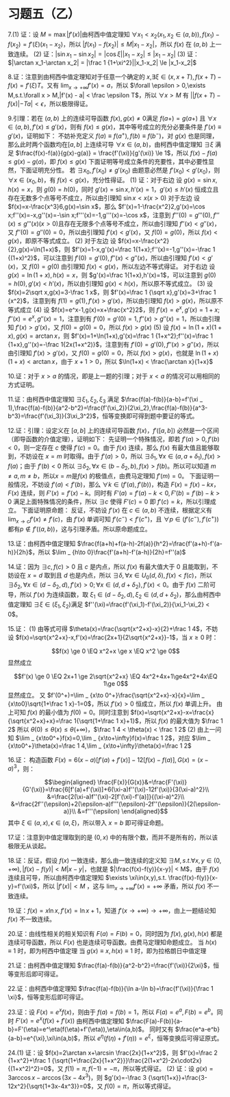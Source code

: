 # 习题五（乙）
$\newcommand{\EQ}{\Leftrightarrow}$

7.(1) 证：设 $M = \max |f'(x)|$由柯西中值定理知 $\forall x_1 < x_2(x_1,x_2 \in(a,b)),f(x_1)-f(x_2) = f'(\xi)(x_1-x_2)$，所以 $|f(x_1)-f(x_2)| \le M|x_1-x_2|$，所以 $f(x)$ 在 $(a,b)$ 上一致连续。
(2) 证：$|\sin x_1 - \sin x_2| = |\cos \xi||x_1-x_2| \le |x_1-x_2|$
(3) 证：$|\arctan x_1-\arctan x_2| = |\frac 1 {1+\xi^2}||x_1-x_2| \le |x_1-x_2|$

8.证：注意到由柯西中值定理知对于任意一个确定的 $x$,$\exists \xi \in(x,x+T),f(x+T)-f(x)=f'(\xi)T$。又有 $\lim _ {x\to+\infty}f'(x)=a$，所以 $\forall \epsilon > 0,\exists M,s.t.\forall x > M,|f'(x) - a| < \frac \epsilon T$，所以 $\forall x > M$ 有 $||f(x+T)-f(x)| - Ta| < \epsilon$，所以极限得证。

9.引理：若在 $(a,b)$ 上的连续可导函数 $f(x),g(x)\neq 0$满足 $f(a+)=g(a+)$ 且 $\forall x \in (a,b),f'(x)\le g'(x)$，则有 $f(x) \le g(x)$，其中等号成立的充分必要条件是 $f'(x)\equiv g'(x)$，证明如下：
不妨补充定义 $f(a) \equiv f(a^+),f(b) \equiv f(b^-)$，对 $g(x)$ 也是同理，那么此时两个函数均在$[a,b]$ 上连续可导
$\forall x\in(a,b)$，由柯西中值定理知 $\exists \xi$ 满足 $\frac{f(x)-f(a)}{g(x)-g(a)} = \frac{f'(\xi)}{g'(\xi)} \le 1$，所以 $f(x)-f(a)\le g(x)-g(a)$，即 $f(x) \le g(x)$
下面证明等号成立条件的充要性，其中必要性显然，下面证明充分性。
若 $\exists x_0,f'(x_0)\neq g'(x_0)$ 由题意必然是 $f'(x_0) < g'(x_0)$，则 $\forall x \in(x_0,b)$，有 $f(x) < g(x)$，充分性得证。
(1) 证：对于右边
设 $g(x)=\sin x,h(x)=x$，则 $g(0)=h(0)$，同时 $g'(x)=\sin x,h'(x)=1$，$g'(x) \le h'(x)$ 恒成立且存在无数多个点等号不成立，所以由引理知 $\sin x < x(x > 0)$
对于左边
设 $f(x)=x-\frac{x^3}6,g(x)=\sin x$，那么 $f'(x)=1-\frac{x^2}2,g'(x)=\cos x;f''(x)=-x,g''(x)=-\sin x;f'''(x)=-1,g'''(x)=-\cos x$，注意到 $f'''(0)=g'''(0),f'''(x) \le g'''(x)(x > 0)$且存在无限多个点等号不成立，所以由引理知 $f''(x) < g''(x)$，又 $f''(0)=g''(0)=0$，所以由引理知 $f'(x) < g'(x)$，又 $f(0)=g(0)$，所以 $f(x) < g(x)$，即原不等式成立。
(2) 对于左边
设 $f(x)=x-\frac{x^2}{2},g(x)=\ln(1+x)$，则 $f'(x)=1-x,g'(x)=\frac 1{1+x};f''(x)=-1,g''(x)=-\frac 1 {(1+x)^2}$，可以注意到 $f'(0)=g'(0),f''(x) < g''(x)$，所以由引理知 $f'(x) < g'(x)$，又 $f(0)=g(0)$ 由引理知 $f(x) < g(x)$，所以左边不等式得证。
对于右边
设 $g(x)=\ln(1+x),h(x)=x$，则 $g'(x)=\frac 1{1+x},h'(x)=1$，可以注意到 $g(0)=h(0),g'(x) < h'(x)$，所以由引理知 $g(x) < h(x)$，所以原不等式成立。
(3) 设 $f(x)=2\sqrt x,g(x)=3-\frac 1 x$，则 $f'(x)=\frac 1 {\sqrt x},g'(x)=3+\frac 1 {x^2}$，注意到有 $f(1)=g(1),f'(x) > g'(x)$，所以由引理知 $f(x) > g(x)$，所以原不等式成立
(4) 设 $f(x)=e^x-1,g(x)=x+\frac{x^2}2$，则 $f'(x)=e^x,g'(x)=1+x;f''(x)=e^x,g''(x)=1$，注意到有 $f'(0)=g'(0)=1,f''(x) > g''(x) = 1$，所以由引理知 $f'(x) > g'(x)$，又 $f(0)=g(0)=0$，所以 $f(x) > g(x)$
(5) 设 $f(x)=\ln(1+x)(1+x),g(x)=\arctan x$，则 $f'(x)=1+\ln(1+x),g'(x)=\frac 1 {1+x^2};f''(x)=\frac 1 {1+x},g''(x)=-\frac 1{2x(1+x^2)}$，注意到有 $f'(0)=g'(0),f''(x) > g''(x)$，所以由引理知 $f'(x) > g'(x)$，又 $f(0)=g(0)=0$，所以 $f(x) > g(x)$，也就是 $\ln(1+x)(1+x) < \arctan x$，由于 $x+1 > 0$，所以 $\ln(1+x) < \frac{\arctan x}{1+x}$

10.证：对于 $x > a$ 的情况，即是上一题的引理；对于 $x < a$ 的情况可以用相同的方式证明。

11.证：由柯西中值定理知 $\exists \xi_1,\xi_2,\xi_3$ 满足 $\frac{f(a)-f(b)}{a-b}=f'(\xi _ 1),\frac{f(a)-f(b)}{a^2-b^2}=\frac{f'(\xi_2)}{2\xi_2},\frac{f(a)-f(b)}{a^3-b^3}=\frac{f'(\xi_3)}{3\xi_3^2}$，恒等变换即可得到题中要证的等式。

12.证：引理：设定义在 $[a,b]$ 上的连续可导函数 $f(x)$，$f'([a,b])$ 必然是一个区间（即导函数的介值定理），证明如下：
先证明一个特殊情况，即若 $f'(a) > 0,f'(b) < 0$，则一定存在 $c$ 使得 $f'(c) = 0$。由于 $f(x)$ 连续，那么 $f(x)$ 有最大值且能够取到，不妨设在 $x=m$ 时取得。由于 $f'(a) > 0$，所以 $\exists \delta_1,\forall x\in(a,a+\delta_1),f(x) > f(a)$；由于 $f'(b) < 0$ 所以 $\exists \delta_2,\forall x\in(b-\delta_2,b),f(x) > f(b)$。所以可以知道 $m\neq a,m\neq b$，所以$x=m$是$f(x)$ 的极值点，由费马定理知 $f'(m) = 0$。
下面证明一般情况，不妨设 $f'(a) < f'(b)$，那么 $\forall k \in(f'(a),f'(b))$，构造 $F(x)=f(x)-kx$，$F(x)$ 连续，则 $F'(x)=f'(x)-k$。同时有 $F'(a)=f'(a)-k < 0,F'(b)=f'(b)-k > 0$ 满足上面特殊情况的条件，所以 $\exists c$ 使得 $F'(c)=0$ 即 $f'(c)=k$，所以引理成立。
下面证明原命题：
反证，不妨设 $f'(x)$ 在 $c\in(a,b)$ 不连续，根据定义有 $\lim _ {x\to c}f'(x)\neq f'(c)$，由 $f'(x)$ 单调可知 $f'(c^-) < f'(c^+)$，且 $\forall p \in(f'(c^-),f'(c^+))$都有$p\notin f'((a,b))$，这与引理矛盾。所以原命题成立。

13.证：由柯西中值定理知 $\frac{f(a+h)+f(a-h)-2f(a)}{h^2}=\frac{f'(a+h)-f'(a-h)}{2h}$，所以 $\lim _ {h\to 0}\frac{f'(a+h)-f'(a-h)}{2h}=f''(a)$

14.证：因为 $\exists c,f(c) > 0$ 且 $c$ 是内点，所以 $f(x)$ 有最大值大于 0 且能取到，不妨设在 $x=d$ 取到且 $d$ 也是内点，所以 $\exists \delta,\forall x\in U_0(d,\delta),f(x) < f(c)$，所以 $\exists \delta_2,\forall x\in(d-\delta_2,d),f'(x) > 0;\forall x\in(d,d+\delta_2),f'(x) < 0$。由于 $f(x)$ 二阶可导，所以 $f'(x)$ 为连续函数，取 $\xi_1\in(d-\delta_2,d),\xi_2\in(d,d+\delta_2)$，那么由柯西中值定理知 $\exists \xi\in(\xi_1,\xi_2)$满足 $f''(\xi)=\frac{f'(\xi_1)-f'(\xi_2)}{\xi_1-\xi_2} < 0$。

15.证：
(1) 由等式可得 $\theta(x)=\frac{\sqrt{x^2+x}-x}{2}+\frac 1 4$，不妨设 $f(x)=\sqrt{x^2+x}-x,f'(x)=\frac{2x+1}{2\sqrt{x^2+x}}-1$，当 $x\ge0$ 时：

$$f(x) \ge 0 \EQ x^2+x \ge x \EQ x^2 \ge 0$$
显然成立

$$f'(x) \ge 0 \EQ 2x+1 \ge 2\sqrt{x^2+x} \EQ 4x^2+4x+1\ge4x^2+4x\EQ 1\ge 0$$
显然成立。
又 $f'(0^+)=\lim _ {x\to 0^+}\frac{\sqrt{x^2+x}-x}{x}=\lim _ {x\to0}\sqrt{1+\frac 1 x}-1=0$，所以 $f'(x) > 0$ 恒成立，所以 $f(x)$ 单调上升。
由上可知 $f(x)$ 的最小值为 $f(0)=0$。同时注意到 $f(x)=\sqrt{x^2+x}-x=\frac{x}{\sqrt{x^2+x}+x}=\frac 1{\sqrt{1+\frac 1 x}+1}$，所以 $f(x)$ 的最大值为 $\frac 1 2$
所以 $\theta(0) \le \theta(x)\le\theta(+\infty)$，$\frac 1 4 < \theta(x) < \frac 1 2$
(2) 由上一问知 $\lim _ {x\to0^+}f(x)=0,\lim _ {x\to+\infty}f(x)=\frac 1 2$，对应 $\lim _ {x\to0^+}\theta(x)=\frac 1 4,\lim _ {x\to+\infty}\theta(x)=\frac 1 2$

16.证：
构造函数 $F(x)=6(x-a)[f'(a)+f'(x)]-12[f(x)-f(a)],G(x)=(x-a)^3$，则：

$$\begin{aligned}
\frac{F(x)}{G(x)}&=\frac{F'(\xi)}{G'(\xi)}=\frac{6[f'(a)+f'(\xi)]+6(\xi-a)f''(\xi)-12f'(\xi)}{3(\xi-a)^2}\\
&=\frac{2(\xi-a)f''(\xi)-2[f'(\xi)-f'(a)]}{(\xi-a)^2}\\
&=\frac{2f''(\epsilon)+2(\epsilon-a)f'''(\epsilon)-2f''(\epsilon)}{2(\epsilon-a)}\\
&=f'''(\epsilon)
\end{aligned}$$
其中 $\xi \in(a,x),\epsilon\in(a,\xi)$，所以带入 $x=b$ 即可得证命题。

17.证：注意到中值定理取到的是 $(0,x)$ 中的有限个数，而并不是所有的，所以该极限无从谈起。

18.证：反证，假设 $f(x)$ 一致连续，那么由一致连续的定义知 $\exists M,s.t.\forall x,y\in(0,+\infty),|f(x)-f(y)| < M|x-y|$，也就是 $|\frac{f(x)-f(y)}{x-y}| < M$，由于 $f(x)$ 连续且可导，所以由柯西中值定理知 $\exists \xi\in(x,y),s.t. \frac{f(x)-f(y)}{x-y}=f'(\xi)$，所以 $|f'(x)| < M$ ，这与 $\lim _ {x\to+\infty}f'(x)=+\infty$ 矛盾，所以 $f(x)$ 不一致连续。

19.证：$f(x)=x\ln x,f'(x)=\ln x+1$，知道 $f'(x\to+\infty)\to+\infty$，由上一题结论知 $f(x)$ 不一致连续。

20.证：由线性相关的相关知识有 $F(a)=F(b)=0$，同时因为 $f(x),g(x),h(x)$ 都是连续可导函数，所以 $F(x)$ 也是连续可导函数。由费马定理知命题成立。
当 $h(x)\equiv1$ 时，即为柯西中值定理
当 $g(x)\equiv x,h(x)\equiv1$ 时，即为拉格朗日中值定理

21.证：由柯西中值定理知 $\frac{f(a)-f(b)}{a^2-b^2}=\frac{f'(\xi)}{2\xi}$，恒等变形后即可得证。

22.证：由柯西中值定理知 $\frac{f(a)-f(b)}{\ln a-\ln b}=\frac{f'(\xi)}{\frac 1 \xi}$，恒等变形后即可得证。

23.证：设 $F(x)=e^xf(x)$，则由于 $f(a)=f(b)=1$，所以 $F(a)=e^a,F(b)=e^b$。同时 $F'(x)=e^x(f(x)+f'(x))$
由柯西中值定理知 $\frac{F(a)-F(b)}{a-b}=F'(\eta)=e^\eta(f(\eta)+f'(\eta)),\eta\in(a,b)$。
同时又有 $\frac{e^a-e^b}{a-b}=e^{\xi},\xi\in(a,b)$，所以 $e^\eta(f(\eta)+f'(\eta))=e^\xi$，恒等变换后可得证原式。

24.(1) 证：设 $f(x)=2\arctan x+\arcsin \frac{2x}{1+x^2}$，则 $f'(x)=\frac 2 {1+x^2}+\frac 1 {\sqrt{1+\frac{2x}{1+x^2}}}\frac{2(1+x^2)-2x\cdot2x}{(1+x^2)^2}=0$，又 $f(1)=\pi,f(-1)=-\pi$，所以等式得证。
(2) 证：设 $g(x)=3\arccos x-\arccos(3x-4x^3)$，则 $g'(x)=-\frac 3 {\sqrt{1+x}}+\frac{3-12x^2}{\sqrt{1+3x-4x^3}}=0$，又 $f(0)=\pi$，所以等式得证。